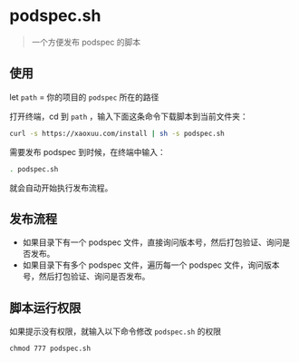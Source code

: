 # podspec.sh
> 一个方便发布 podspec 的脚本

## 使用

let `path` = 你的项目的 `podspec` 所在的路径

打开终端，cd 到 `path` ，输入下面这条命令下载脚本到当前文件夹：

```bash
curl -s https://xaoxuu.com/install | sh -s podspec.sh
```
需要发布 podspec 到时候，在终端中输入：

```bash
. podspec.sh
```

就会自动开始执行发布流程。

## 发布流程
- 如果目录下有一个 podspec 文件，直接询问版本号，然后打包验证、询问是否发布。
- 如果目录下有多个 podspec 文件，遍历每一个 podspec 文件，询问版本号，然后打包验证、询问是否发布。

## 脚本运行权限

如果提示没有权限，就输入以下命令修改 `podspec.sh` 的权限

```shell
chmod 777 podspec.sh
```
